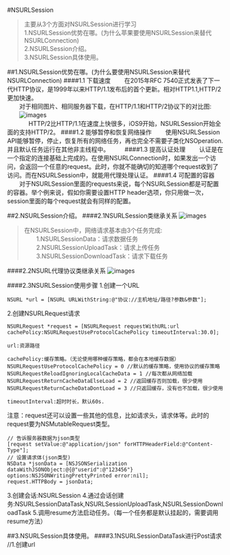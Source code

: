 #NSURLSession
>主要从3个方面对NSURLSession进行学习  
1.NSURLSession优势在哪。(为什么苹果要使用NSURLSession来替代NSURLConnection)  
2.NSURLSession介绍。  
3.NSURLSession具体使用。

##1.NSURLSession优势在哪。(为什么要使用NSURLSession来替代NSURLConnection) 
####1.1 下载速度
　　在2015年RFC 7540正式发表了下一代HTTP协议，是1999年以来HTTP/1.1发布后的首个更新。相对HTTP1.1,HTTP/2更加快速。  
　　对于相同图片、相同服务器下载，在HTTP/1.1和HTTP/2协议下的对比图:  
　　![images](https://github.com/WzhGoSky/NoteImages/blob/master/iOS%E7%AC%94%E8%AE%B05-NSURLSession/1.jpg)  
　　
　 HTTP/2比HTTP/1.1在速度上快很多，iOS9开始，NSURLSession开始全面的支持HTTP/2。
####1.2 能够暂停和恢复网络操作
　　使用NSURLSession API能够暂停，停止，恢复所有的网络任务，再也完全不需要子类化NSOperation. 并且默认任务运行在其他非主线程中。
　　
####1.3 提高认证处理
　　认证是在一个指定的连接基础上完成的。在使用NSURLConnection时，如果发出一个访问，会返回一个任意的request。此时，你就不能确切的知道哪个request收到了访问。而在NSURLSession中，就能用代理处理认证。
####1.4 可配置的容器
　　对于NSURLSession里面的requests来说，每个NSURLSession都是可配置的容器。举个例来说，假如你需要设置HTTP header选项，你只用做一次，session里面的每个request就会有同样的配置。
  
##2.NSURLSession介绍。
####2.1NSURLSession类继承关系
![images](https://github.com/WzhGoSky/NoteImages/blob/master/iOS%E7%AC%94%E8%AE%B05-NSURLSession/2.jpg)

>在NSURLSession中，网络请求基本由3个任务完成:  
　　1.NSURLSessionData：请求数据任务  
　　2.NSURLSessionUploadTask：请求上传任务  
　　3.NSURLSessionDownloadTask：请求下载任务

####2.2NSURL代理协议类继承关系
![images](https://github.com/WzhGoSky/NoteImages/blob/master/iOS%E7%AC%94%E8%AE%B05-NSURLSession/3.jpg)

####2.3NSURLSession使用步骤
1.创建一个URL

	NSURL *url = [NSURL URLWithString:@"协议://主机地址/路径?参数&参数"];

2.创建NSURLRequest请求 
	
	NSURLRequest *request = [NSURLRequest requestWithURL:url cachePolicy:NSURLRequestUseProtocolCachePolicy timeoutInterval:30.0];
	
	url:资源路径

	cachePolicy:缓存策略。（无论使用哪种缓存策略，都会在本地缓存数据）	NSURLRequestUseProtocolCachePolicy = 0 //默认的缓存策略，使用协议的缓存策略	NSURLRequestReloadIgnoringLocalCacheData = 1 //每次都从网络加载	NSURLRequestReturnCacheDataElseLoad = 2 //返回缓存否则加载，很少使用	NSURLRequestReturnCacheDataDontLoad = 3 //只返回缓存，没有也不加载，很少使用
	
	timeoutInterval:超时时长，默认60s.
	
注意：request还可以设置一些其他的信息，比如请求头，请求体等。此时的request要为NSMutableRequest类型。
	
	// 告诉服务器数据为json类型
	[request setValue:@"application/json" forHTTPHeaderField:@"Content-Type"]; 
	// 设置请求体(json类型)
	NSData *jsonData = [NSJSONSerialization dataWithJSONObject:@{@"userid":@"123456"} options:NSJSONWritingPrettyPrinted error:nil];
	request.HTTPBody = jsonData;

3.创建会话:NSURLSession
4.通过会话创建务:NSURLSessionDataTask,NSURLSessionUploadTask,NSURLSessionDownloadTask
5.调用resume方法启动任务。（每一个任务都是默认挂起的，需要调用resume方法）

##3.NSURLSession具体使用。
####3.1NSURLSessionDataTask进行Post请求
	//1.创建url
	
